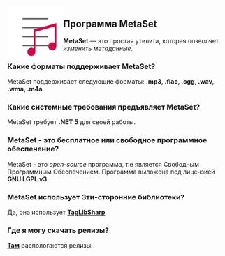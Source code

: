 <img width="128" height="128" align="left" alt="MetaSet Logo"  src="metaset.png">

## Программа MetaSet
**MetaSet** — это простая утилита, которая позволяет *изменить метаданные*.

### Какие форматы поддерживает MetaSet?
  MetaSet поддерживает следующие форматы: **.mp3, .flac, .ogg, .wav, .wma, .m4a**
  
### Какие системные требования предъявляет MetaSet?
  MetaSet требует **.NET 5** для своей работы.
 
### MetaSet - это бесплатное или свободное программное обеспечение?
  MetaSet - это *open-source* программа, т.е является Свободным Программным Обеспечением. Программа выложена под лицензией **GNU LGPL v3**.

### MetaSet использует 3ти-сторонние библиотеки?
  Да, она использует **[TagLibSharp](http://github.com/mono/taglib-sharp)**
  
### Где я могу скачать релизы?
[**Там**](https://github.com/emildalalyan/MetaSet/releases) распологаются релизы.
